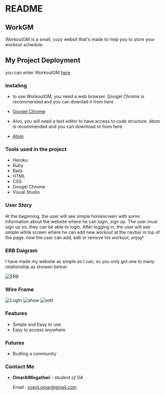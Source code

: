 # README

## WorkGM

WorkoutGM is a small, cozy websit that's made to help you to store your workout schedule.



## My Project Deployment

you can enter WorkoutGM [here](https://fathomless-crag-74987.herokuapp.com/)


### instaling 
* to use WorkoutGM, you need a web browser. Googel Chrome is recommended and you can downlad it from here 
* [Googel Chrome](https://www.google.com/chrome/?brand=CHBD&gclid=CjwKCAiArJjvBRACEiwA-Wiqq2Hd77fj9GXsVzomECcKuzrYGVt6FOJQc35CSi0Lf3cMoXxKDyLFNxoCM8cQAvD_BwE&gclsrc=aw.ds) 


* Also, you will need a text editor to have         access to code structure. Atom is  recommended and you can download ot from        here  
- [Atom](https://atom.io/)  


### Tools used in the project

* Heroku
* Ruby
* Rails 
* HTML
* CSS
* Googel Chrome
* Visual Studio 


### User Story 

At the beginning, the user will see simple homescreen with some information about the website where he can login, sign up. The user must sign up so, they can be able to login. After logging in, the user will see simple white screen where he can add new workout at the navbar in top of the page. now the user can add, edit or remove his workout, enjoy!  

### ERB Daigram 

 I have made my website as simple as I can, so you only got one to many relationship as showen below: 

 ![ERB](https://imgur.com/mNmldAL)

### Wire Frame 

 ![LogIn](https://imgur.com/e73XKTY) 
    ![show](https://imgur.com/YKtbKmb)
![edit](https://imgur.com/WjsSuXa)



### Features

* Simple and Easy to use 
* Easy to access anywhere

### Futures       

*  Budling a community 





### Contact Me 

* **OmarAlMogathwi** - *student of GA* 

  Email : ooeid.omar@gmail.com 